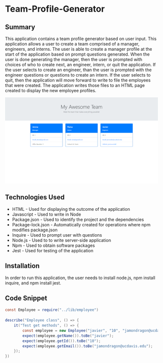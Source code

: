 # Team-Profile-Generator

## Summary
This application contains a team profile generator based on user input. This application allows a user to create a team comprised of a manager, engineers, and interns. The user is able to create a manager profile at the start of the application based on prompt questions generated. When the user is done generating the manager, then the user is prompted with choices of who to create next, an engineer, intern, or quit the application. If the user selects to create an engineer, than the user is prompted with the engineer questions or questions to create an intern. If the user selects to quit, then the application will move forward to write to file the employees that were created. The application writes those files to an HTML page created to display the new employee profiles.  

![Site](./images/site.png)

## Technologies Used
* HTML - Used for displaying the outcome of the application
* Javascript - Used to write in Node
* Package.json - Used to identify the project and the dependencies
* Package-lock.json - Automatically created for operations where npm modifies  package.json
* Inquire - Used to prompt user with questions
* Node.js - Used to to write server-side application
* Npm - Used to obtain software packages
* Jest - Used for testing of the application

## Installation
In order to run this application, the user needs to install node.js, npm install inquire, and npm install jest. 
## Code Snippet

```java
const Employee = require("../lib/employee")

describe("Employee class", () => {
    it("Test get methods", () => {
        const employee = new Employee("javier", "10", "jamondragon@ucdavis.edu");
        expect(employee.getName()).toBe("javier");
        expect(employee.getId()).toBe("10");
        expect(employee.getEmail()).toBe("jamondragon@ucdavis.edu");
    });
})
```


